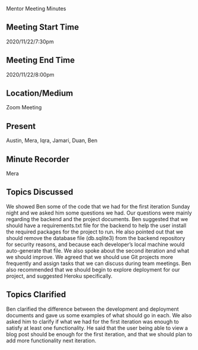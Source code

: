 Mentor Meeting Minutes


 ## Meeting Start Time
 
2020/11/22/7:30pm
 
## Meeting End Time
 
2020/11/22/8:00pm
 
## Location/Medium
 
Zoom Meeting
 
## Present
 
Austin, Mera, Iqra, Jamari, Duan, Ben
 
## Minute Recorder

Mera

## Topics Discussed

We showed Ben some of the code that we had for the first iteration Sunday night and we asked him some questions we had. Our questions were mainly regarding the backend and the project documents. Ben suggested that we should have a requirements.txt file for the backend to help the user install the required packages for the project to run. He also pointed out that we should remove the database file (db.sqlite3) from the backend repository for security reasons, and because each developer’s local machine would auto-generate that file. 
We also spoke about the second iteration and what we should improve. We agreed that we should use Git projects more frequently and assign tasks that we can discuss during team meetings. Ben also recommended that we should begin to explore deployment for our project, and suggested Heroku specifically. 


## Topics Clarified

Ben clarified the difference between the development and deployment documents and gave us some examples of what should go in each. We also asked him to clarify if what we had for the first iteration was enough to satisfy at least one functionality. He said that the user being able to view a blog post should be enough for the first iteration, and that we should plan to add more functionality next iteration. 
